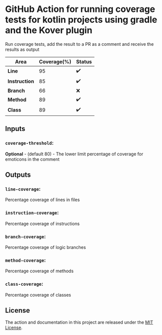 # GitHub Action for running coverage tests for kotlin projects using gradle and the Kover plugin

Run coverage tests, add the result to a PR as a comment and receive the results as output

| Area  | Coverage(%) | Status |
| ------------- | ------------- | ------------- |
| **Line**  | 95  | :heavy_check_mark: |
| **Instruction**  | 85  | :heavy_check_mark:  |
| **Branch**  | 66  | :x:  |
| **Method**  | 89  | :heavy_check_mark:  |
| **Class**  | 89  | :heavy_check_mark:  |

## Inputs

### `coverage-threshold`:
**Optional** - (default 80) -  The lower limit percentage of coverage for emoticons in the comment

## Outputs

### `line-coverage`:
Percentage coverage of lines in files

### `instruction-coverage`:
Percentage coverage of instructions

### `branch-coverage`:
Percentage coverage of logic branches

### `method-coverage`:
Percentage coverage of methods

### `class-coverage`:
Percentage coverage of classes

## License

The action and documentation in this project are released under the [MIT License](LICENSE-MIT.txt).

